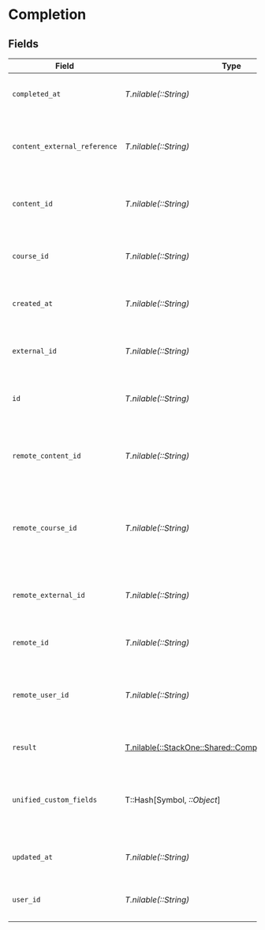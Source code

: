 # Completion


## Fields

| Field                                                                                                    | Type                                                                                                     | Required                                                                                                 | Description                                                                                              | Example                                                                                                  |
| -------------------------------------------------------------------------------------------------------- | -------------------------------------------------------------------------------------------------------- | -------------------------------------------------------------------------------------------------------- | -------------------------------------------------------------------------------------------------------- | -------------------------------------------------------------------------------------------------------- |
| `completed_at`                                                                                           | *T.nilable(::String)*                                                                                    | :heavy_minus_sign:                                                                                       | The date the content was completed                                                                       | 2021-07-21T14:00:00.000Z                                                                                 |
| `content_external_reference`                                                                             | *T.nilable(::String)*                                                                                    | :heavy_minus_sign:                                                                                       | The external reference associated with this content                                                      | SOFTWARE-ENG-LV1-TRAINING-VIDEO-1-CONTENT                                                                |
| `content_id`                                                                                             | *T.nilable(::String)*                                                                                    | :heavy_minus_sign:                                                                                       | The content ID associated with this completion                                                           | 16873-ENG-VIDEO-1                                                                                        |
| `course_id`                                                                                              | *T.nilable(::String)*                                                                                    | :heavy_minus_sign:                                                                                       | The course ID associated with this completion                                                            | 16873-ENG-COURSE-1                                                                                       |
| `created_at`                                                                                             | *T.nilable(::String)*                                                                                    | :heavy_minus_sign:                                                                                       | The created date of the completion                                                                       | 2021-07-21T14:00:00.000Z                                                                                 |
| `external_id`                                                                                            | *T.nilable(::String)*                                                                                    | :heavy_minus_sign:                                                                                       | The external ID associated with this completion                                                          | SOFTWARE-ENG-LV1-TRAINING-VIDEO-1-COMPLETION                                                             |
| `id`                                                                                                     | *T.nilable(::String)*                                                                                    | :heavy_minus_sign:                                                                                       | The ID associated with this completion                                                                   | 123456                                                                                                   |
| `remote_content_id`                                                                                      | *T.nilable(::String)*                                                                                    | :heavy_minus_sign:                                                                                       | Provider's unique identifier of the content associated with the completion                               | e3cb75bf-aa84-466e-a6c1-b8322b257a48                                                                     |
| `remote_course_id`                                                                                       | *T.nilable(::String)*                                                                                    | :heavy_minus_sign:                                                                                       | Provider's unique identifier of the course associated with the completion                                | e3cb75bf-aa84-466e-a6c1-b8322b257a48                                                                     |
| `remote_external_id`                                                                                     | *T.nilable(::String)*                                                                                    | :heavy_minus_sign:                                                                                       | Provider's unique identifier of the content external reference                                           | e3cb75bf-aa84-466e-a6c1-b8322b257a48                                                                     |
| `remote_id`                                                                                              | *T.nilable(::String)*                                                                                    | :heavy_minus_sign:                                                                                       | Provider's unique identifier                                                                             | 8187e5da-dc77-475e-9949-af0f1fa4e4e3                                                                     |
| `remote_user_id`                                                                                         | *T.nilable(::String)*                                                                                    | :heavy_minus_sign:                                                                                       | Provider's unique identifier of the user related to the completion                                       | e3cb75bf-aa84-466e-a6c1-b8322b257a48                                                                     |
| `result`                                                                                                 | [T.nilable(::StackOne::Shared::CompletionSchemasResult)](../../models/shared/completionschemasresult.md) | :heavy_minus_sign:                                                                                       | The result of the completion                                                                             |                                                                                                          |
| `unified_custom_fields`                                                                                  | T::Hash[Symbol, *::Object*]                                                                              | :heavy_minus_sign:                                                                                       | Custom Unified Fields configured in your StackOne project                                                | {<br/>"my_project_custom_field_1": "REF-1236",<br/>"my_project_custom_field_2": "some other value"<br/>} |
| `updated_at`                                                                                             | *T.nilable(::String)*                                                                                    | :heavy_minus_sign:                                                                                       | The updated date of the completion                                                                       | 2021-07-21T14:00:00.000Z                                                                                 |
| `user_id`                                                                                                | *T.nilable(::String)*                                                                                    | :heavy_minus_sign:                                                                                       | The user ID associated with this completion                                                              | c28xyrc55866bvuv                                                                                         |
